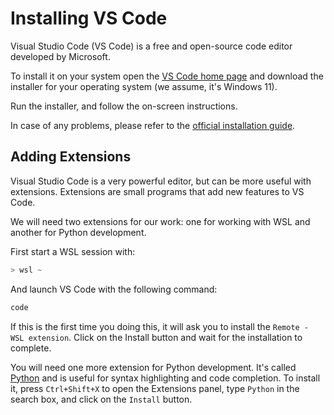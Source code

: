 # Installing VS Code

Visual Studio Code (VS Code) is a free and open-source code editor developed by Microsoft.

To install it on your system open the [VS Code home page](https://code.visualstudio.com/) and download the installer for your operating system (we assume, it's Windows 11).

Run the installer, and follow the on-screen instructions.

In case of any problems, please refer to the [official installation guide](https://code.visualstudio.com/docs/setup/windows).

## Adding Extensions

Visual Studio Code is a very powerful editor, but can be more useful with extensions. Extensions are small programs that add new features to VS Code.

We will need two extensions for our work: one for working with WSL and another for Python development.

First start a WSL session with:

```powershell
> wsl ~
```

And launch VS Code with the following command:

```sh
code
```

If this is the first time you doing this, it will ask you to install the `Remote - WSL extension`. Click on the Install button and wait for the installation to complete.

You will need one more extension for Python development. It's called [Python](https://marketplace.visualstudio.com/items?itemName=ms-python.python) and is useful for syntax highlighting and code completion. To install it, press `Ctrl+Shift+X` to open the Extensions panel, type `Python` in the search box, and click on the `Install` button.
